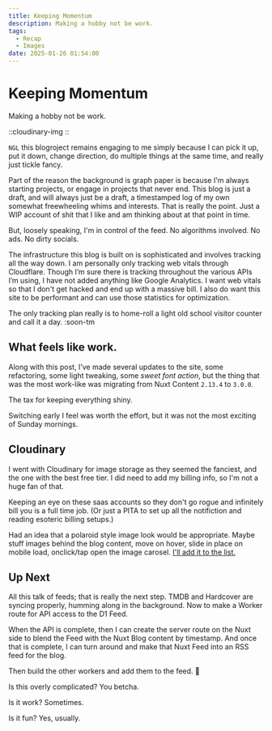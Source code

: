 ```yaml
---
title: Keeping Momentum
description: Making a hobby not be work.
tags:
  - Recap
  - Images
date: 2025-01-26 01:54:00
---
```


# Keeping Momentum

Making a hobby not be work.

<!-- more -->

::cloudinary-img
::

`NGL` this blogroject remains engaging to me simply because I can pick it up, put it down, change direction, do multiple things at the same time, and really just tickle fancy.

Part of the reason the background is graph paper is because I'm always starting projects, or engage in projects that never end. This blog is just a draft, and will always just be a draft, a timestamped log of my own somewhat freewheeling whims and interests. That is really the point. Just a WIP account of shit that I like and am thinking about at that point in time.

But, loosely speaking, I'm in control of the feed. No algorithms involved. No ads. No dirty socials.

The infrastructure this blog is built on is sophisticated and involves tracking all the way down. I am personally only tracking web vitals through Cloudflare. Though I’m sure there is tracking throughout the various APIs I’m using, I have not added anything like Google Analytics. I want web vitals so that I don't get hacked and end up with a massive bill. I also do want this site to be performant and can use those statistics for optimization.

The only tracking plan really is to home-roll a light old school visitor counter and call it a day. :soon-tm

## What feels like work.

Along with this post, I’ve made several updates to the site, some refactoring, some light tweaking, some *sweet font action*, but the thing that was the most work-like was migrating from Nuxt Content `2.13.4` to `3.0.0`.

The tax for keeping everything shiny.

Switching early I feel was worth the effort, but it was not the most exciting of Sunday mornings.

## Cloudinary

I went with Cloudinary for image storage as they seemed the fanciest, and the one with the best free tier. I did need to add my billing info, so I'm not a huge fan of that.

Keeping an eye on these saas accounts so they don't go rogue and infinitely bill you is a full time job. (Or just a PITA to set up all the notifiction and reading esoteric billing setups.)

Had an idea that a polaroid style image look would be appropriate. Maybe stuff images behind the blog content, move on hover, slide in place on mobile load, onclick/tap open the image carosel. [I'll add it to the list.](https://github.com/adamisarobot/adam4ever.com)

## Up Next

All this talk of feeds; that is really the next step. TMDB and Hardcover are syncing properly, humming along in the background. Now to make a Worker route for API access to the D1 Feed.

When the API is complete, then I can create the server route on the Nuxt side to blend the Feed with the Nuxt Blog content by timestamp. And once that is complete, I can turn around and make that Nuxt Feed into an RSS feed for the blog.

Then build the other workers and add them to the feed. 🤱

Is this overly complicated? You betcha.

Is it work? Sometimes.

Is it fun? Yes, usually.
